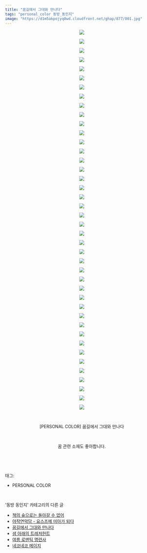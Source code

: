 ```yaml
---
title: "꿈길에서 그대와 만나다"
tags: "personal_color 동방_동인지"
image: "https://d1m5akpojyq0wd.cloudfront.net/ghap/877/001.jpg"
---
```

<div class="article">
<p style="text-align: center; clear: none; float: none;"><img src="{{ site.imgserver6 }}/ghap/877/001.jpg"/></p>
<p style="text-align: center; clear: none; float: none;"><img src="{{ site.imgserver6 }}/ghap/877/002.jpg"/></p>
<p style="text-align: center; clear: none; float: none;"><img src="{{ site.imgserver6 }}/ghap/877/003.jpg"/></p>
<p style="text-align: center; clear: none; float: none;"><img src="{{ site.imgserver6 }}/ghap/877/004.jpg"/></p>
<p style="text-align: center; clear: none; float: none;"><img src="{{ site.imgserver6 }}/ghap/877/005.jpg"/></p>
<p style="text-align: center; clear: none; float: none;"><img src="{{ site.imgserver6 }}/ghap/877/006.jpg"/></p>
<p style="text-align: center; clear: none; float: none;"><img src="{{ site.imgserver6 }}/ghap/877/007.jpg"/></p>
<p style="text-align: center; clear: none; float: none;"><img src="{{ site.imgserver6 }}/ghap/877/008.jpg"/></p>
<p style="text-align: center; clear: none; float: none;"><img src="{{ site.imgserver6 }}/ghap/877/009.jpg"/></p>
<p style="text-align: center; clear: none; float: none;"><img src="{{ site.imgserver6 }}/ghap/877/010.jpg"/></p>
<p style="text-align: center; clear: none; float: none;"><img src="{{ site.imgserver6 }}/ghap/877/011.jpg"/></p>
<p style="text-align: center; clear: none; float: none;"><img src="{{ site.imgserver6 }}/ghap/877/012.jpg"/></p>
<p style="text-align: center; clear: none; float: none;"><img src="{{ site.imgserver6 }}/ghap/877/013.jpg"/></p>
<p style="text-align: center; clear: none; float: none;"><img src="{{ site.imgserver6 }}/ghap/877/014.jpg"/></p>
<p style="text-align: center; clear: none; float: none;"><img src="{{ site.imgserver6 }}/ghap/877/015.jpg"/></p>
<p style="text-align: center; clear: none; float: none;"><img src="{{ site.imgserver6 }}/ghap/877/016.jpg"/></p>
<p style="text-align: center; clear: none; float: none;"><img src="{{ site.imgserver6 }}/ghap/877/017.jpg"/></p>
<p style="text-align: center; clear: none; float: none;"><img src="{{ site.imgserver6 }}/ghap/877/018.jpg"/></p>
<p style="text-align: center; clear: none; float: none;"><img src="{{ site.imgserver6 }}/ghap/877/019.jpg"/></p>
<p style="text-align: center; clear: none; float: none;"><img src="{{ site.imgserver6 }}/ghap/877/020.jpg"/></p>
<p style="text-align: center; clear: none; float: none;"><img src="{{ site.imgserver6 }}/ghap/877/021.jpg"/></p>
<p style="text-align: center; clear: none; float: none;"><img src="{{ site.imgserver6 }}/ghap/877/022.jpg"/></p>
<p style="text-align: center; clear: none; float: none;"><img src="{{ site.imgserver6 }}/ghap/877/023.jpg"/></p>
<p style="text-align: center; clear: none; float: none;"><img src="{{ site.imgserver6 }}/ghap/877/024.jpg"/></p>
<p style="text-align: center; clear: none; float: none;"><img src="{{ site.imgserver6 }}/ghap/877/025.jpg"/></p>
<p style="text-align: center; clear: none; float: none;"><img src="{{ site.imgserver6 }}/ghap/877/026.jpg"/></p>
<p style="text-align: center; clear: none; float: none;"><img src="{{ site.imgserver6 }}/ghap/877/027.jpg"/></p>
<p style="text-align: center; clear: none; float: none;"><img src="{{ site.imgserver6 }}/ghap/877/028.jpg"/></p>
<p style="text-align: center; clear: none; float: none;"><img src="{{ site.imgserver6 }}/ghap/877/029.jpg"/></p>
<p style="text-align: center; clear: none; float: none;"><img src="{{ site.imgserver6 }}/ghap/877/030.jpg"/></p>
<p style="text-align: center; clear: none; float: none;"><img src="{{ site.imgserver6 }}/ghap/877/031.jpg"/></p>
<p style="text-align: center; clear: none; float: none;"><img src="{{ site.imgserver6 }}/ghap/877/032.jpg"/></p>
<p style="text-align: center; clear: none; float: none;"><img src="{{ site.imgserver6 }}/ghap/877/033.jpg"/></p>
<p style="text-align: center; clear: none; float: none;"><img src="{{ site.imgserver6 }}/ghap/877/034.jpg"/></p>
<p style="text-align: center; clear: none; float: none;"><img src="{{ site.imgserver6 }}/ghap/877/035.jpg"/></p>
<p style="text-align: center; clear: none; float: none;"><img src="{{ site.imgserver6 }}/ghap/877/036.jpg"/></p>
<p style="text-align: center; clear: none; float: none;"><img src="{{ site.imgserver6 }}/ghap/877/037.jpg"/></p>
<p style="text-align: center; clear: none; float: none;"><img src="{{ site.imgserver6 }}/ghap/877/038.jpg"/></p>
<p style="text-align: center; clear: none; float: none;"><img src="{{ site.imgserver6 }}/ghap/877/039.jpg"/></p>
<p style="text-align: center; clear: none; float: none;"><img src="{{ site.imgserver6 }}/ghap/877/040.jpg"/></p>
<p style="text-align: center; clear: none; float: none;"><img src="{{ site.imgserver6 }}/ghap/877/041.jpg"/></p>
<p style="text-align: center; clear: none; float: none;"><img src="{{ site.imgserver6 }}/ghap/877/042.jpg"/></p>
<p style="text-align: center; clear: none; float: none;"><br/></p>
<p style="text-align: center; clear: none; float: none;">[PERSONAL COLOR] 꿈길에서 그대와 만나다</p>
<p style="text-align: center; clear: none; float: none;"><br/></p>
<p style="text-align: center; clear: none; float: none;">꿈 관련 소재도 좋아합니다.</p>
<p><br/></p>
</div><br/>
<div class="tagTrail">
<p>태그: </p>
<ul>
<li>PERSONAL COLOR</li>
</ul>
</div><br/>
<div class="another">
<p>'동방 동인지' 카테고리의 다른 글</p>
<ul>
<li><a href="/ghap_880">책의 숲으로는 돌아갈 수 없어</a></li>
<li><a href="/ghap_878">야작연악담 - 요스즈메 미아가 되다</a></li>
<li><a href="/ghap_877">꿈길에서 그대와 만나다</a></li>
<li><a href="/ghap_875">샘 아래의 트레저헌트</a></li>
<li><a href="/ghap_874">여름 로맨틱 명련사</a></li>
<li><a href="/ghap_873">네코네코 메이지</a></li>
</ul>
</div><br/>
<div class="cb_module cb_fluid">
<div class="cb_wrt cb_profile">
</div><!-- commentList close -->
</div><br/>
